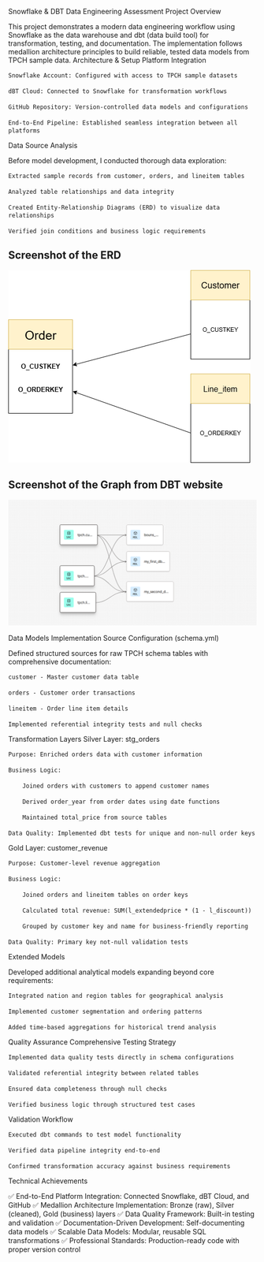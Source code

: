 Snowflake & DBT Data Engineering Assessment
Project Overview

This project demonstrates a modern data engineering workflow using Snowflake as the data warehouse and dbt (data build tool) for transformation, testing, and documentation. The implementation follows medallion architecture principles to build reliable, tested data models from TPCH sample data.
Architecture & Setup
Platform Integration

    Snowflake Account: Configured with access to TPCH sample datasets

    dBT Cloud: Connected to Snowflake for transformation workflows

    GitHub Repository: Version-controlled data models and configurations

    End-to-End Pipeline: Established seamless integration between all platforms

Data Source Analysis

Before model development, I conducted thorough data exploration:

    Extracted sample records from customer, orders, and lineitem tables

    Analyzed table relationships and data integrity

    Created Entity-Relationship Diagrams (ERD) to visualize data relationships

    Verified join conditions and business logic requirements

## Screenshot of the ERD
![ERD Screenshot](tests/Schema_screenshot.png)

## Screenshot of the Graph from DBT website
![Graph Screenshot](tests/Graph_screenshot.png)

Data Models Implementation
Source Configuration (schema.yml)

Defined structured sources for raw TPCH schema tables with comprehensive documentation:

    customer - Master customer data table

    orders - Customer order transactions

    lineitem - Order line item details

    Implemented referential integrity tests and null checks

Transformation Layers
Silver Layer: stg_orders

    Purpose: Enriched orders data with customer information

    Business Logic:

        Joined orders with customers to append customer names

        Derived order_year from order dates using date functions

        Maintained total_price from source tables

    Data Quality: Implemented dbt tests for unique and non-null order keys

Gold Layer: customer_revenue

    Purpose: Customer-level revenue aggregation

    Business Logic:

        Joined orders and lineitem tables on order keys

        Calculated total revenue: SUM(l_extendedprice * (1 - l_discount))

        Grouped by customer key and name for business-friendly reporting

    Data Quality: Primary key not-null validation tests

Extended Models

Developed additional analytical models expanding beyond core requirements:

    Integrated nation and region tables for geographical analysis

    Implemented customer segmentation and ordering patterns

    Added time-based aggregations for historical trend analysis

Quality Assurance
Comprehensive Testing Strategy

    Implemented data quality tests directly in schema configurations

    Validated referential integrity between related tables

    Ensured data completeness through null checks

    Verified business logic through structured test cases

Validation Workflow

    Executed dbt commands to test model functionality

    Verified data pipeline integrity end-to-end

    Confirmed transformation accuracy against business requirements

Technical Achievements

✅ End-to-End Platform Integration: Connected Snowflake, dBT Cloud, and GitHub
✅ Medallion Architecture Implementation: Bronze (raw), Silver (cleaned), Gold (business) layers
✅ Data Quality Framework: Built-in testing and validation
✅ Documentation-Driven Development: Self-documenting data models
✅ Scalable Data Models: Modular, reusable SQL transformations
✅ Professional Standards: Production-ready code with proper version control
